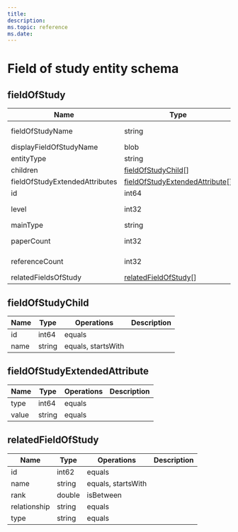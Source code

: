 ```yaml
---
title: 
description: 
ms.topic: reference
ms.date: 
---
```


# Field of study entity schema

## fieldOfStudy

Name | Type | Operations | Description
--- | --- | --- | ---
fieldOfStudyName | string | equals, startsWith |
displayFieldOfStudyName | blob | |
entityType | string | equals |
children | [fieldOfStudyChild](#fieldofstudychild)[] | composite |
fieldOfStudyExtendedAttributes | [fieldOfStudyExtendedAttribute](#fieldofstudyextendedattribute)[] | composite |
id | int64 | equals |
level | int32 | equals, isBetween |
mainType | string | equals |
paperCount | int32 | equals, isBetween |
referenceCount | int32 | equals, isBetween |
relatedFieldsOfStudy | [relatedFieldOfStudy](#relatedfieldofstudy)[] | composite |

## fieldOfStudyChild

Name | Type | Operations | Description
--- | --- | --- | ---
id | int64 | equals |
name | string | equals, startsWith |

## fieldOfStudyExtendedAttribute

Name | Type | Operations | Description
--- | --- | --- | ---
type | int64 | equals |
value | string | equals |

## relatedFieldOfStudy

Name | Type | Operations | Description
--- | --- | --- | ---
id | int62 | equals |
name | string | equals, startsWith |
rank | double | isBetween |
relationship | string | equals |
type | string | equals |